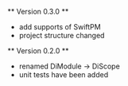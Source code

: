 ** Version 0.3.0 **
- add supports of SwiftPM
- project structure changed

** Version 0.2.0 **
- renamed DiModule -> DiScope
- unit tests have been added 
